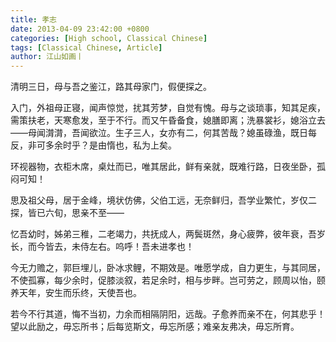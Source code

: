 ```yaml
---
title: 孝志
date: 2013-04-09 23:42:00 +0800
categories: [High school, Classical Chinese]
tags: [Classical Chinese, Article]
author: 江山如画丨
---
```


清明三日，母与吾之鉴江，路其母家门，假便探之。

入门，外祖母正寝，闻声惊觉，扰其芳梦，自觉有愧。母与之谈琐事，知其足疾，需策扶老，天寒愈发，至于不行。而又午昏备食，媳膳即离；洗暴裳衫，媳浴立去——母闻潸潸，吾闻欲泣。生子三人，女亦有二，何其苦哉？媳虽碌渔，既日每反，非可多余时乎？是由惰也，私为上矣。

环视器物，衣柜木席，桌灶而已，唯其居此，鲜有亲就，既难行路，日夜坐卧，孤闷可知！

思及祖父母，居于金峰，境状仿佛，父伯工远，无奈鲜归，吾学业繁忙，岁仅二探，皆已六旬，思亲不至——

忆吾幼时，姊弟三稚，二老竭力，共抚成人，两鬓斑然，身心疲弊，彼年衰，吾岁长，而今皆去，未侍左右。呜呼！吾未进孝也！

今无力赡之，郭巨埋儿，卧冰求鲤，不期效是。唯愿学成，自力更生，与其同居，不使孤寡，每少余时，促膝淡叙，若足余时，相与步畔。岂可劳之，顾周以怡，颐养天年，安生而乐终，天使吾也。

若今不行其道，悔不当初，力余而相隔阴阳，远哉。子愈养而亲不在，何其悲乎！望以此励之，毋忘所书；后每览斯文，毋忘所感；难亲友弗决，毋忘所育。